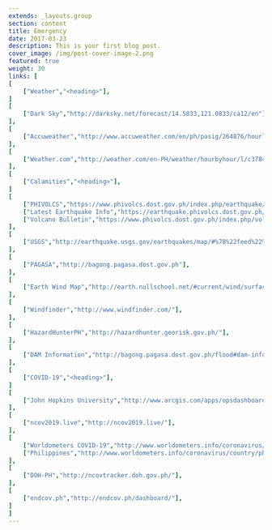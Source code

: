 ```yaml
---
extends: _layouts.group
section: content
title: Emergency
date: 2017-03-23
description: This is your first blog post.
cover_image: /img/post-cover-image-2.png
featured: true
weight: 30
links: [
[
    ["Weather","<heading>"],
]
[
    ["Dark Sky","http://darksky.net/forecast/14.5833,121.0833/ca12/en"],
],
[
    ["Accuweather","http://www.accuweather.com/en/ph/pasig/264876/hourly-weather-forecast/264876"],
],
[
    ["Weather.com","http://weather.com/en-PH/weather/hourbyhour/l/c3784b13635e8dc4653bad5703d3c7590317cc43475d6bbbd94809d9e30ec8fe"],
],
[
    ["Calamities","<heading>"],
]
[
    ["PHIVOLCS","https://www.phivolcs.dost.gov.ph/index.php/earthquake/earthquake-information3"],
    ["Latest Earthquake Info","https://earthquake.phivolcs.dost.gov.ph/"],
    ["Volcano Bulletin","https://www.phivolcs.dost.gov.ph/index.php/volcano-hazard/volcano-bulletins3"],
],
[
    ["USGS","http://earthquake.usgs.gov/earthquakes/map/#%7B%22feed%22%3A%2230day_sig%22%2C%22search%22%3Anull%2C%22listFormat%22%3A%22default%22%2C%22sort%22%3A%22newest%22%2C%22basemap%22%3A%22terrain%22%2C%22autoUpdate%22%3Atrue%2C%22restrictListToMap%22%3Afalse%2C%22timeZone%22%3A%22utc%22%2C%22mapposition%22%3A%5B%5B-78.49055166160312%2C74.8828125%5D%2C%5B78.42019327591201%2C325.1953125%5D%5D%2C%22overlays%22%3A%7B%22plates%22%3Atrue%7D%2C%22viewModes%22%3A%7B%22map%22%3Atrue%2C%22list%22%3Atrue%2C%22settings%22%3Afalse%2C%22help%22%3Afalse%7D%7D"],
],
[
    ["PAGASA","http://bagong.pagasa.dost.gov.ph"],
],
[
    ["Earth Wind Map","http://earth.nullschool.net/#current/wind/surface/level/orthographic=119.43,12.98,1301/loc=121.040,14.550"],
],
[
    ["Windfinder","http://www.windfinder.com/"],
],
[
    ["HazardHunterPH","http://hazardhunter.georisk.gov.ph/"],
],
[
    ["DAM Information","http://bagong.pagasa.dost.gov.ph/flood#dam-information"],
],
[
    ["COVID-19","<heading>"],
]
[
    ["John Hopkins University","http://www.arcgis.com/apps/opsdashboard/index.html#/bda7594740fd40299423467b48e9ecf6"],
],
[
    ["ncov2019.live","http://ncov2019.live/"],
],
[
    ["Worldometers COVID-19","http://www.worldometers.info/coronavirus/"],
    ["Philippines","http://www.worldometers.info/coronavirus/country/philippines/"],
],
[
    ["DOH-PH","http://ncovtracker.doh.gov.ph/"],
],
[
    ["endcov.ph","http://endcov.ph/dashboard/"],
]
]
---
```

